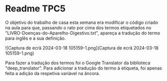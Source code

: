 # Readme TPC5
O objetivo do trabalho de casa esta semana era modificar o código criado na aula para que, passando o rato por cima dos termos etiquetados no "LIVRO-Doenças-do-Aparelho-Digestivo.txt", apareça a tradução do termo para inglês e a sua definição.

![Captura de ecrã 2024-03-18 105159-1.png](Captura de ecrã 2024-03-18 105159-1.png)

Para fazer a tradução dos termos foi o Google Translator da biblioteca "deep_translator". Para adicionar a tradução do termo à etiqueta, foi apenas feita a adição da respetiva variável na âncora.
